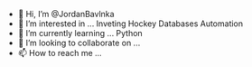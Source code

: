 - 👋 Hi, I’m @JordanBavlnka
- 👀 I’m interested in ...
  Inveting
  Hockey
  Databases
  Automation
- 🌱 I’m currently learning ...
  Python
- 💞️ I’m looking to collaborate on ...
- 📫 How to reach me ...

<!---
JordanBavlnka/JordanBavlnka is a ✨ special ✨ repository because its `README.md` (this file) appears on your GitHub profile.
You can click the Preview link to take a look at your changes.
--->
